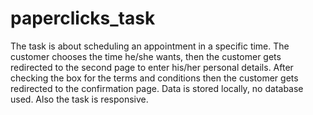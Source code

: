 # paperclicks_task
The task is about scheduling an appointment in a specific time. The customer chooses the time he/she wants, then the customer gets redirected to the second page to enter his/her personal details. After checking the box for the terms and conditions then the customer gets redirected to the confirmation page. 
Data is stored locally, no database used.
Also the task is responsive.
